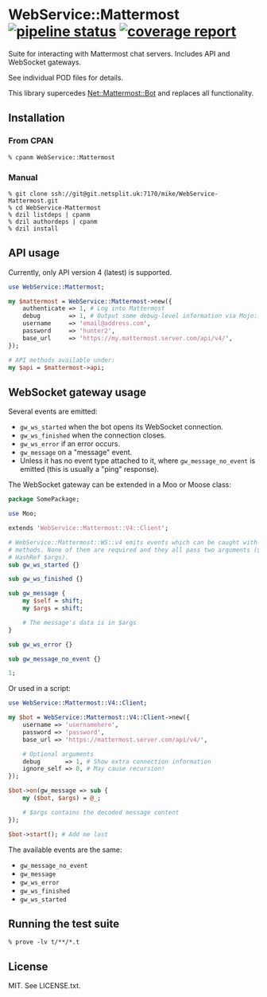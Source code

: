 # WebService::Mattermost [![pipeline status](https://git.netsplit.uk/mike/WebService-Mattermost/badges/master/pipeline.svg)](https://git.netsplit.uk/mike/WebService-Mattermost/-/commits/master) [![coverage report](https://git.netsplit.uk/mike/WebService-Mattermost/badges/master/coverage.svg)](https://git.netsplit.uk/mike/WebService-Mattermost/-/commits/master)

Suite for interacting with Mattermost chat servers. Includes API and WebSocket
gateways.

See individual POD files for details.

This library supercedes [Net::Mattermost::Bot](https://git.netsplit.uk/mike/Net-Mattermost-Bot)
and replaces all functionality.

## Installation

### From CPAN

```
% cpanm WebService::Mattermost
```

### Manual

```
% git clone ssh://git@git.netsplit.uk:7170/mike/WebService-Mattermost.git
% cd WebService-Mattermost
% dzil listdeps | cpanm
% dzil authordeps | cpanm
% dzil install
```

## API usage

Currently, only API version 4 (latest) is supported.

```perl
use WebService::Mattermost;

my $mattermost = WebService::Mattermost->new({
    authenticate => 1, # Log into Mattermost
    debug        => 1, # Output some debug-level information via Mojo::Log
    username     => 'email@address.com',
    password     => 'hunter2',
    base_url     => 'https://my.mattermost.server.com/api/v4/',
});

# API methods available under:
my $api = $mattermost->api;

```

## WebSocket gateway usage

Several events are emitted:

* `gw_ws_started` when the bot opens its WebSocket connection.
* `gw_ws_finished` when the connection closes.
* `gw_ws_error` if an error occurs.
* `gw_message` on a "message" event.
* Unless it has no event type attached to it, where `gw_message_no_event` is
  emitted (this is usually a "ping" response).

The WebSocket gateway can be extended in a Moo or Moose class:

```perl
package SomePackage;

use Moo;

extends 'WebService::Mattermost::V4::Client';

# WebService::Mattermost::WS::v4 emits events which can be caught with these
# methods. None of them are required and they all pass two arguments ($self,
# HashRef $args).
sub gw_ws_started {}

sub gw_ws_finished {}

sub gw_message {
    my $self = shift;
    my $args = shift;

    # The message's data is in $args
}

sub gw_ws_error {}

sub gw_message_no_event {}

1;
```

Or used in a script:

```perl
use WebService::Mattermost::V4::Client;

my $bot = WebService::Mattermost::V4::Client->new({
    username => 'usernamehere',
    password => 'password',
    base_url => 'https://mattermost.server.com/api/v4/',

    # Optional arguments
    debug       => 1, # Show extra connection information
    ignore_self => 0, # May cause recursion!
});

$bot->on(gw_message => sub {
    my ($bot, $args) = @_;

    # $args contains the decoded message content
});

$bot->start(); # Add me last
```

The available events are the same:

* `gw_message_no_event`
* `gw_message`
* `gw_ws_error`
* `gw_ws_finished`
* `gw_ws_started`

## Running the test suite

```
% prove -lv t/**/*.t
```

## License

MIT. See LICENSE.txt.